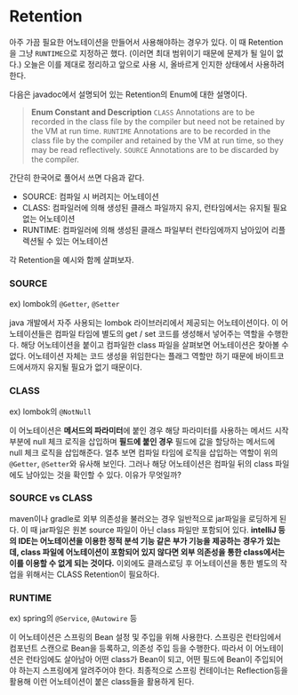 # Retention

아주 가끔 필요한 어노테이션을 만들어서 사용해야하는 경우가 있다. 이 때 Retention을 그냥 `RUNTIME`으로 지정하곤 했다. (이러면 최대 범위이기 때문에 문제가 될 일이 없다.) 오늘은 이를 제대로 정리하고 앞으로 사용 시, 올바르게 인지한 상태에서 사용하려 한다.

다음은 javadoc에서 설명되어 있는 Retention의 Enum에 대한 설명이다.

> **Enum Constant and Description**
> `CLASS`
> Annotations are to be recorded in the class file by the compiler but need not be retained by the VM at run time.
> `RUNTIME`
> Annotations are to be recorded in the class file by the compiler and retained by the VM at run time, so they may be read reflectively.
> `SOURCE`
> Annotations are to be discarded by the compiler.

간단히 한국어로 풀어서 쓰면 다음과 같다.

- SOURCE: 컴파일 시 버려지는 어노테이션
- CLASS: 컴파일러에 의해 생성된 클래스 파일까지 유지, 런타임에서는 유지될 필요 없는 어노테이션
- RUNTIME: 컴파일러에 의해 생성된 클래스 파일부터 런타임에까지 남아있어 리플렉션될 수 있는 어노테이션

각 Retention을 예시와 함께 살펴보자.

### SOURCE

ex) lombok의 `@Getter`, `@Setter`

java 개발에서 자주 사용되는 lombok 라이브러리에서 제공되는 어노테이션이다. 이 어노테이션들은 컴파일 타임에 별도의 get / set 코드를 생성해서 넣어주는 역할을 수행한다. 해당 어노테이션을 붙이고 컴파일한 class 파일을 살펴보면 어노테이션은 찾아볼 수 없다. 어노테이션 자체는 코드 생성을 위임한다는 플래그 역할만 하기 때문에 바이트코드에서까지 유지될 필요가 없기 때문이다.

### CLASS

ex) lombok의 `@NotNull`

이 어노테이션은 **메서드의 파라미터**에 붙인 경우 해당 파라미터를 사용하는 메서드 시작부분에 null 체크 로직을 삽입하며 **필드에 붙인 경우** 필드에 값을 할당하는 메서드에 null 체크 로직을 삽입해준다. 얼추 보면 컴파일 타임에 로직을 삽입하는 역할이 위의 `@Getter`, `@Setter`와 유사해 보인다. 그러나 해당 어노테이션은 컴파일 뒤의 class 파일에도 남아있는 것을 확인할 수 있다. 이유가 무엇일까?

### SOURCE vs CLASS

maven이나 gradle로 외부 의존성을 불러오는 경우 일반적으로 jar파일을 로딩하게 된다. 이 때 jar파일은 원본 source 파일이 아닌 class 파일만 포함되어 있다. **intelliJ 등의 IDE는 어노테이션을 이용한 정적 분석 기능 같은 부가 기능을 제공하는 경우가 있는데, class 파일에 어노테이션이 포함되어 있지 않다면 외부 의존성을 통한 class에서는 이를 이용할 수 없게 되는 것이다.** 이외에도 클래스로딩 후 어노테이션을 통한 별도의 작업을 위해서는 CLASS Retention이 필요하다.

### RUNTIME

ex) spring의 `@Service`, `@Autowire` 등

이 어노테이션은 스프링의 Bean 설정 및 주입을 위해 사용한다. 스프링은 런타임에서 컴포넌트 스캔으로 Bean을 등록하고, 의존성 주입 등을 수행한다. 따라서 이 어노테이션은 런타임에도 살아남아 어떤 class가 Bean이 되고, 어떤 필드에 Bean이 주입되어야 하는지 스프링에게 알려주어야 한다. 최종적으로 스프링 컨테이너는 Reflection등을 활용해 이런 어노테이션이 붙은 class들을 활용하게 된다.

